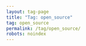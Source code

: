```yaml
---
layout: tag-page
title: "Tag: open_source"
tag: open_source
permalink: /tag/open_source/
robots: noindex
---
```


